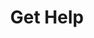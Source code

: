 ---
id: get-help
title: Get Help
description: Still having trouble? Our expert support team will get you back up and running in no time.
order: 3
---